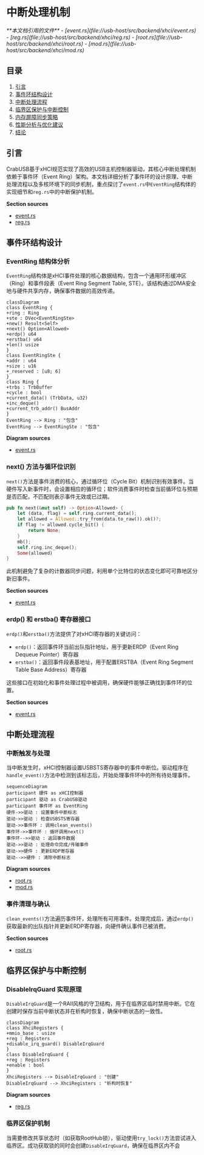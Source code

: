 
# 中断处理机制

<cite>
**本文档引用的文件**
- [event.rs](file://usb-host/src/backend/xhci/event.rs)
- [reg.rs](file://usb-host/src/backend/xhci/reg.rs)
- [root.rs](file://usb-host/src/backend/xhci/root.rs)
- [mod.rs](file://usb-host/src/backend/xhci/mod.rs)
</cite>

## 目录
1. [引言](#引言)
2. [事件环结构设计](#事件环结构设计)
3. [中断处理流程](#中断处理流程)
4. [临界区保护与中断控制](#临界区保护与中断控制)
5. [内存屏障同步策略](#内存屏障同步策略)
6. [性能分析与优化建议](#性能分析与优化建议)
7. [结论](#结论)

## 引言
CrabUSB基于xHCI规范实现了高效的USB主机控制器驱动，其核心中断处理机制依赖于事件环（Event Ring）架构。本文档详细分析了事件环的设计原理、中断处理流程以及多核环境下的同步机制，重点探讨了`event.rs`中`EventRing`结构体的实现细节和`reg.rs`中的中断保护机制。

**Section sources**
- [event.rs](file://usb-host/src/backend/xhci/event.rs#L0-L64)
- [reg.rs](file://usb-host/src/backend/xhci/reg.rs#L0-L87)

## 事件环结构设计

### EventRing 结构体分析
`EventRing`结构体是xHCI事件处理的核心数据结构，包含一个通用环形缓冲区（Ring）和事件段表（Event Ring Segment Table, STE）。该结构通过DMA安全地与硬件共享内存，确保事件数据的高效传递。

```mermaid
classDiagram
class EventRing {
+ring : Ring
+ste : DVec<EventRingSte>
+new() Result<Self>
+next() Option<Allowed>
+erdp() u64
+erstba() u64
+len() usize
}
class EventRingSte {
+addr : u64
+size : u16
+_reserved : [u8; 6]
}
class Ring {
+trbs : TrbBuffer
+cycle : bool
+current_data() (TrbData, u32)
+inc_deque()
+current_trb_addr() BusAddr
}
EventRing --> Ring : "包含"
EventRing --> EventRingSte : "包含"
```

**Diagram sources**
- [event.rs](file://usb-host/src/backend/xhci/event.rs#L10-L64)

### next() 方法与循环位识别
`next()`方法是事件消费的核心，通过循环位（Cycle Bit）机制识别有效事件。当硬件写入新事件时，会设置相应的循环位；软件消费事件时检查当前循环位与预期是否匹配，不匹配则表示事件无效或已过期。

```rust
pub fn next(&mut self) -> Option<Allowed> {
    let (data, flag) = self.ring.current_data();
    let allowed = Allowed::try_from(data.to_raw()).ok()?;
    if flag != allowed.cycle_bit() {
        return None;
    }
    mb();
    self.ring.inc_deque();
    Some(allowed)
}
```

此机制避免了复杂的计数器同步问题，利用单个比特位的状态变化即可可靠地区分新旧事件。

**Section sources**
- [event.rs](file://usb-host/src/backend/xhci/event.rs#L45-L55)

### erdp() 和 erstba() 寄存器接口
`erdp()`和`erstba()`方法提供了对xHCI寄存器的关键访问：

- `erdp()`：返回事件环当前出队指针地址，用于更新ERDP（Event Ring Dequeue Pointer）寄存器
- `erstba()`：返回事件段表基地址，用于配置ERSTBA（Event Ring Segment Table Base Address）寄存器

这些接口在初始化和事件处理过程中被调用，确保硬件能够正确找到事件环的位置。

**Section sources**
- [event.rs](file://usb-host/src/backend/xhci/event.rs#L57-L62)

## 中断处理流程

### 中断触发与处理
当中断发生时，xHCI控制器设置USBSTS寄存器中的事件中断位。驱动程序在`handle_event()`方法中检测到该标志后，开始处理事件环中的所有待处理事件。

```mermaid
sequenceDiagram
participant 硬件 as xHCI控制器
participant 驱动 as CrabUSB驱动
participant 事件环 as EventRing
硬件->>驱动 : 设置事件中断标志
驱动->>驱动 : 检查USBSTS寄存器
驱动->>事件环 : 调用clean_events()
事件环->>事件环 : 循环调用next()
事件环-->>驱动 : 返回事件数据
驱动->>驱动 : 处理命令完成/传输事件
驱动->>硬件 : 更新ERDP寄存器
驱动-->>硬件 : 清除中断标志
```

**Diagram sources**
- [root.rs](file://usb-host/src/backend/xhci/root.rs#L217-L249)
- [mod.rs](file://usb-host/src/backend/xhci/mod.rs#L86-L95)

### 事件清理与确认
`clean_events()`方法遍历事件环，处理所有可用事件。处理完成后，通过`erdp()`获取最新的出队指针并更新ERDP寄存器，向硬件确认事件已被消费。

**Section sources**
- [root.rs](file://usb-host/src/backend/xhci/root.rs#L229-L249)

## 临界区保护与中断控制

### DisableIrqGuard 实现原理
`DisableIrqGuard`是一个RAII风格的守卫结构，用于在临界区临时禁用中断。它在创建时保存当前中断状态并在析构时恢复，确保中断状态的一致性。

```mermaid
classDiagram
class XhciRegisters {
+mmio_base : usize
+reg : Registers
+disable_irq_guard() DisableIrqGuard
}
class DisableIrqGuard {
+reg : Registers
+enable : bool
}
XhciRegisters --> DisableIrqGuard : "创建"
DisableIrqGuard --> XhciRegisters : "析构时恢复"
```

**Diagram sources**
- [reg.rs](file://usb-host/src/backend/xhci/reg.rs#L43-L87)

### 临界区保护机制
当需要修改共享状态时（如获取RootHub锁），驱动使用`try_lock()`方法尝试进入临界区。成功获取锁的同时会创建`DisableIrqGuard`，确保在临界区内不会